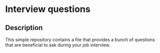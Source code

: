 # Interview questions

## Description
This simple repository contains a file that provides a bunch of questions that are beneficial to ask during your job interview.
